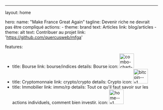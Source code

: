 ---
layout: home

hero:
  name: "Make France Great Again"
  tagline: Devenir riche ne devrait pas être compliqué
  actions:
    - theme: brand
      text: Articles
      link: blog/articles
    - theme: alt
      text: Contribuer au projet
      link: 'https://github.com/quercusweb/mfga'

features:
  - title: Bourse
    link: bourse/indices
    details:
      Bourse
    icon: <img width="48" height="48" src="https://img.icons8.com/color/48/combo-chart--v1.png" alt="combo-chart--v1"/>
  - title: Cryptomonnaie
    link: crypto/crypto
    details:
      Crypto
    icon: <img width="48" height="48" src="https://img.icons8.com/color/48/bitcoin--v1.png" alt="bitcoin--v1"/>
  - title: Immobilier
    link: immo/rp
    details:
      Tout ce qu'il faut savoir sur les actions individuels, comment bien investir.
    icon: <img width="48" height="48" src="https://img.icons8.com/color/48/home--v1.png" alt="home--v1"/>
